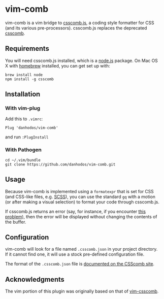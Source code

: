 # vim-comb

vim-comb is a vim bridge to [csscomb.js](https://github.com/csscomb/csscomb.js), a coding style formatter for CSS (and its various pre-processors). csscomb.js replaces the deprecated [csscomb](https://github.com/csscomb/csscomb).

## Requirements

You will need csscomb.js installed, which is a [node.js](http://nodejs.org/) package. On Mac OS X with [homebrew](http://brew.sh/) installed, you can get set up with:

```
brew install node
npm install -g csscomb
```

## Installation

### With vim-plug

Add this to `.vimrc`:

```vim
Plug 'danhodos/vim-comb'
```

and run `:PlugInstall`

### With Pathogen

```
cd ~/.vim/bundle
git clone https://github.com/danhodos/vim-comb.git
```

## Usage

Because vim-comb is implemented using a `formatexpr` that is set for CSS (and CSS-like files, e.g. [SCSS](http://sass-lang.com/)), you can use the standard `gq` with a motion (or after making a visual selection) to format your code through csscomb.js.

If csscomb.js returns an error (say, for instance, if you encounter [this problem](https://github.com/csscomb/csscomb.js/issues/275)), then the error will be displayed without changing the contents of the buffer.

## Configuration

vim-comb will look for a file named `.csscomb.json` in your project directory. If it cannot find one, it will use a stock pre-defined configuration file.

The format of the `.csscomb.json` file is [documented on the CSScomb site](http://csscomb.com/docs/options.md).

## Acknowledgments

The vim portion of this plugin was originally based on that of [vim-csscomb](https://github.com/csscomb/vim-csscomb).
